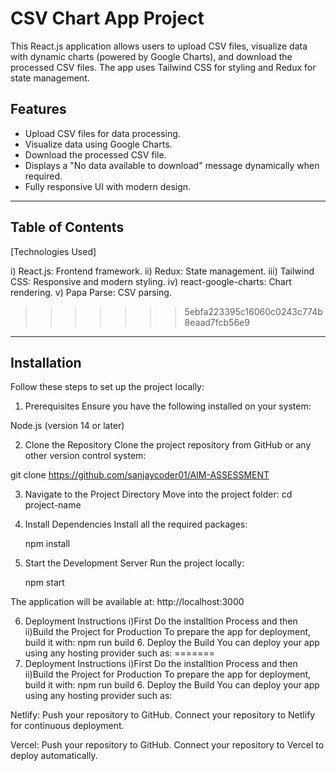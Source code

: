# CSV Chart App Project

This React.js application allows users to upload CSV files, visualize data with dynamic charts (powered by Google Charts), and download the processed CSV files. The app uses Tailwind CSS for styling and Redux for state management.

## Features

- Upload CSV files for data processing.
- Visualize data using Google Charts.
- Download the processed CSV file.
- Displays a "No data available to download" message dynamically when required.
- Fully responsive UI with modern design.

---

## Table of Contents

 [Technologies Used]

  i) React.js: Frontend framework.
  ii) Redux: State management.
   iii) Tailwind CSS: Responsive and modern styling.
  iv) react-google-charts: Chart rendering.
  v) Papa Parse: CSV parsing.
>>>>>>> 5ebfa223395c16060c0243c774b8eaad7fcb56e9

---

## Installation

Follow these steps to set up the project locally:

1. Prerequisites
   Ensure you have the following installed on your system:

Node.js (version 14 or later)

2. Clone the Repository
   Clone the project repository from GitHub or any other version control system:

git clone https://github.com/sanjaycoder01/AIM-ASSESSMENT

3. Navigate to the Project Directory
   Move into the project folder:
   cd project-name
4. Install Dependencies
   Install all the required packages:

   npm install

5. Start the Development Server
   Run the project locally:

   npm start

The application will be available at:
http://localhost:3000


6. Deployment Instructions
   i)First Do the installtion Process and then
   ii)Build the Project for Production
   To prepare the app for deployment, build it with:
   npm run build
   6. Deploy the Build
      You can deploy your app using any hosting provider such as:
=======
6. Deployment Instructions
 i)First Do the installtion Process and then
 ii)Build the Project for Production
  To prepare the app for deployment, build it with:
   npm run build
   6. Deploy the Build
You can deploy your app using any hosting provider such as:


Netlify:
Push your repository to GitHub.
Connect your repository to Netlify for continuous deployment.

Vercel:
Push your repository to GitHub.
Connect your repository to Vercel to deploy automatically.
